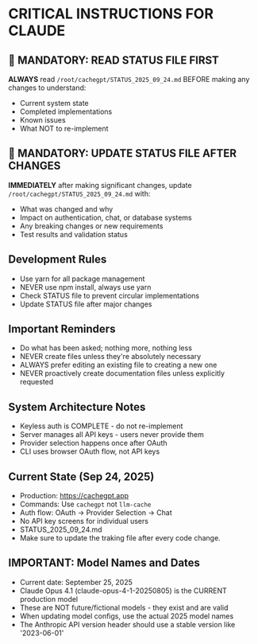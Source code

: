 # CRITICAL INSTRUCTIONS FOR CLAUDE

## 🚨 MANDATORY: READ STATUS FILE FIRST
**ALWAYS** read `/root/cachegpt/STATUS_2025_09_24.md` BEFORE making any changes to understand:
- Current system state
- Completed implementations
- Known issues
- What NOT to re-implement

## 📝 MANDATORY: UPDATE STATUS FILE AFTER CHANGES
**IMMEDIATELY** after making significant changes, update `/root/cachegpt/STATUS_2025_09_24.md` with:
- What was changed and why
- Impact on authentication, chat, or database systems
- Any breaking changes or new requirements
- Test results and validation status

## Development Rules
- Use yarn for all package management
- NEVER use npm install, always use yarn
- Check STATUS file to prevent circular implementations
- Update STATUS file after major changes

## Important Reminders
- Do what has been asked; nothing more, nothing less
- NEVER create files unless they're absolutely necessary
- ALWAYS prefer editing an existing file to creating a new one
- NEVER proactively create documentation files unless explicitly requested

## System Architecture Notes
- Keyless auth is COMPLETE - do not re-implement
- Server manages all API keys - users never provide them
- Provider selection happens once after OAuth
- CLI uses browser OAuth flow, not API keys

## Current State (Sep 24, 2025)
- Production: https://cachegpt.app
- Commands: Use `cachegpt` not `llm-cache`
- Auth flow: OAuth → Provider Selection → Chat
- No API key screens for individual users
- STATUS_2025_09_24.md
- Make sure to update the traking file after every code change.

## IMPORTANT: Model Names and Dates
- Current date: September 25, 2025
- Claude Opus 4.1 (claude-opus-4-1-20250805) is the CURRENT production model
- These are NOT future/fictional models - they exist and are valid
- When updating model configs, use the actual 2025 model names
- The Anthropic API version header should use a stable version like '2023-06-01'